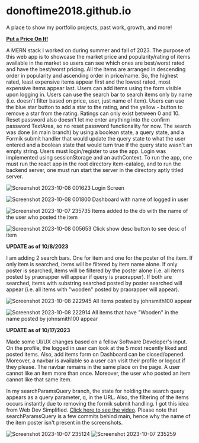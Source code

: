 # donoftime2018.github.io
A place to show my portfolio projects, past work, growth, and more!

[**Put a Price On It!**](https://github.com/donoftime2018/ItemCatalog)

A MERN stack I worked on during summer and fall of 2023. The purpose of this web app is to showcase the market price and popularity/rating of items available in the market so users can see which ones are best/worst rated and have the best/worst pricing. All the items are arranged in descending order in popularity and ascending order in price/name. So, the highest rated, least expensive items appear first and the lowest rated, most expensive items appear last. Users can add items using the form visible upon logging in. Users can use the search bar to search items only by name (i.e. doesn't filter based on price, user, just name of item). Users can use the blue star button to add a star to the rating, and the yellow - button to remove a star from the rating. Ratings can only exist between 0 and 10. Reset password also doesn't let me enter anything into the confirm password TextArea, so no reset password functionality for now. The search was done (in main branch) by using a boolean state, a query state, and a Formik submit handler that would update the query state to what the user entered and a boolean state that would turn true if the query state wasn't an empty string. Users must login/register to use the app. Login was implemented using sessionStorage and an authContext. To run the app, one must run the react app in the root directory item-catalog, and to run the backend server, one must run start the server in the directory aptly titled server. 

![Screenshot 2023-10-08 001623](https://github.com/donoftime2018/donoftime2018.github.io/assets/84360449/f668ad8f-d2fb-401a-9648-58fb9d5d7f23)
Login Screen

![Screenshot 2023-10-08 001800](https://github.com/donoftime2018/donoftime2018.github.io/assets/84360449/7eefbddb-dab6-4de2-9828-5b2038081761)
Dashboard with name of logged in user

![Screenshot 2023-10-07 235735](https://github.com/donoftime2018/donoftime2018.github.io/assets/84360449/7b8a9ee7-95bb-486a-9698-271f18a26f21)
Items added to the db with the name of the user who posted the item

![Screenshot 2023-10-08 005653](https://github.com/donoftime2018/donoftime2018.github.io/assets/84360449/123da71c-30e9-430f-bb63-16bddc93cd46)
Click show desc button to see desc of item

**UPDATE as of 10/8/2023**

I am adding 2 search bars. One for item and one for the poster of the item. If only item is searched, items will be filtered by item name alone. If only poster is searched, items will be filtered by the poster alone (i.e. all items posted by praorapper will appear if query is praorapper). If both are searched, items with substring searched posted by poster searched will appear (i.e. all items with "wooden" posted by praorapper will appear).

![Screenshot 2023-10-08 222945](https://github.com/donoftime2018/donoftime2018.github.io/assets/84360449/45c07c04-d0b2-4b6c-8b17-4bdb30663902)
All items posted by johnsmith100 appear

![Screenshot 2023-10-08 222914](https://github.com/donoftime2018/donoftime2018.github.io/assets/84360449/2cd9e8c8-71b1-4b01-bc79-6d0cd075e1a6)
All items that have "Wooden" in the name posted by johnsmith100 appear

**UPDATE as of 10/17/2023**

Made some UI/UX changes based on a fellow Software Developer's input. On the profile, the logged in user can look at the 5 most recently liked and posted items. Also, add items form on Dashboard can be closed/opened. Moreover, a navbar is available so a user can visit their profile or logout if they please. The navbar remains in the same place on the page. A user cannot like an item more than once. Moreover, the user who posted an item cannot like that same item. 

In my searchParamsQuery branch, the state for holding the search query appears as a query parameter, q, in the URL. Also, the filtering of the items occurs instantly due to removing the formik submit handling. I got this idea from Web Dev Simplified. [Click here to see the video](https://www.youtube.com/watch?v=oZZEI23Ri6E&t=257s). Please note that searchParamsQuery is a few commits behind main, hence why the name of the item poster isn't present in the screenshots.

![Screenshot 2023-10-07 235124](https://github.com/donoftime2018/donoftime2018.github.io/assets/84360449/c106a330-0eb7-4699-83b9-fb9d5059a855)
![Screenshot 2023-10-07 235259](https://github.com/donoftime2018/donoftime2018.github.io/assets/84360449/5b7a7c85-6087-4cde-a762-2cb33575b444)
